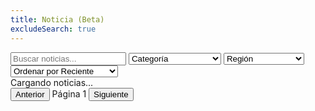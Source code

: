 ```yaml
---
title: Noticia (Beta)
excludeSearch: true
---
```

<div class="news-top-bar">
    <input type="text" id="search" placeholder="Buscar noticias..." oninput="filterNews()" />
    <select id="category" onchange="filterNews()">
        <option value="">Categoría</option>
        <option value="Data Breaches">Filtraciones de Datos</option>
        <option value="Privacy">Privacidad</option>
        <option value="Artificial Intelligence">Inteligencia Artificial</option>
        <option value="Government">Gobierno</option>
        <option value="War">Guerra</option>
        <option value="Cyber Security">Ciberseguridad</option>
    </select>
    <select id="region" onchange="filterNews()">
        <option value="">Región</option>
        <option value="North America">América del Norte</option>
        <option value="South America">América del Sur</option>
        <option value="Africa">África</option>
        <option value="Middle East">Medio Oriente</option>
        <option value="United Kingdom">Reino Unido</option>
        <option value="Asia">Asia</option>
        <option value="Oceania">Oceanía</option>
        <option value="Europe">Europa</option>
    </select>
    <select id="sort" onchange="filterNews()">
        <option value="recent">Ordenar por Reciente</option>
        <option value="oldest">Ordenar por Más Antiguo</option>
    </select>
</div>

<div id="news-loading-message" class="hx-text-center hx-my-4 hx-text-2xl">Cargando noticias...</div>
<div id="news-container" class="news-container"></div>

<div class="news-pagination">
    <button id="prev" onclick="changePage(-1)">Anterior</button>
    <span id="news-page-info">Página 1</span>
    <button id="next" onclick="changePage(1)">Siguiente</button>
</div>
